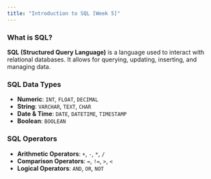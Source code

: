 ```yaml
---
title: "Introduction to SQL [Week 5]"
---
```


### What is SQL?
**SQL (Structured Query Language)** is a language used to interact with relational databases. It allows for querying, updating, inserting, and managing data.

### SQL Data Types
- **Numeric**: `INT`, `FLOAT`, `DECIMAL`
- **String**: `VARCHAR`, `TEXT`, `CHAR`
- **Date & Time**: `DATE`, `DATETIME`, `TIMESTAMP`
- **Boolean**: `BOOLEAN`

### SQL Operators
- **Arithmetic Operators**: `+`, `-`, `*`, `/`
- **Comparison Operators**: `=`, `!=`, `>`, `<`
- **Logical Operators**: `AND`, `OR`, `NOT`